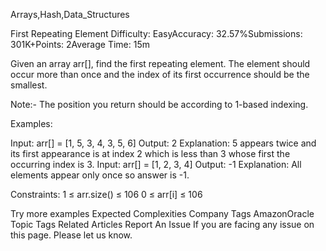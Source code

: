 Arrays,Hash,Data_Structures

First Repeating Element
Difficulty: EasyAccuracy: 32.57%Submissions: 301K+Points: 2Average Time: 15m

Given an array arr[], find the first repeating element. The element should occur more than once and the index of its first occurrence should be the smallest.

Note:- The position you return should be according to 1-based indexing. 

Examples:

Input: arr[] = [1, 5, 3, 4, 3, 5, 6]
Output: 2
Explanation: 5 appears twice and its first appearance is at index 2 which is less than 3 whose first the occurring index is 3.
Input: arr[] = [1, 2, 3, 4]
Output: -1
Explanation: All elements appear only once so answer is -1.

Constraints:
1 ≤ arr.size() ≤ 106
0 ≤ arr[i] ≤ 106

Try more examples
Expected Complexities
Company Tags
AmazonOracle
Topic Tags
Related Articles
Report An Issue
If you are facing any issue on this page. Please let us know.